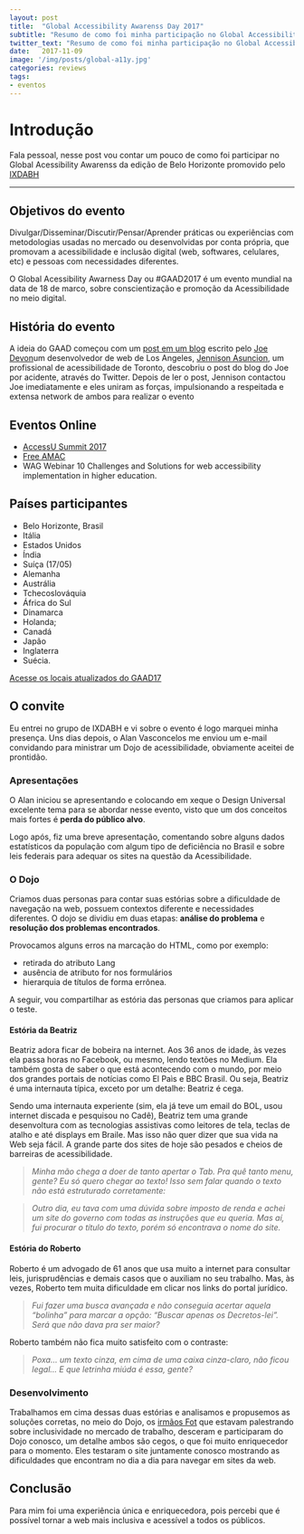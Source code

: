 ```yaml
---
layout: post
title:  "Global Accessibility Awarenss Day 2017"
subtitle: "Resumo de como foi minha participação no Global Accessibility Awarenss Day 2017 promovido pelo o IXDABH"
twitter_text: "Resumo de como foi minha participação no Global Accessibility Awarenss Day 2017"
date:   2017-11-09
image: '/img/posts/global-a11y.jpg'
categories: reviews
tags:
- eventos
---
```


# Introdução

Fala pessoal, nesse post vou contar um pouco de como foi participar no Global Acessibility Awarenss da edição de Belo Horizonte promovido pelo  [IXDABH](http://bhz.ixda.org.br/)

---

## Objetivos do evento

Divulgar/Disseminar/Discutir/Pensar/Aprender práticas ou experiências com metodologias usadas no mercado ou desenvolvidas por conta própria, que promovam a acessibilidade e inclusão digital (web, softwares, celulares, etc) e pessoas com necessidades diferentes.

O Global Acessibility Awarness Day ou #GAAD2017 é um evento mundial na data de 18 de marco, sobre conscientização e promoção da Acessibilidade no meio digital.

## História do evento

A ideia do GAAD começou com um  [post em um blog](https://mysqltalk.wordpress.com/2011/11/27/challenge-accessibility-know-how-needs-to-go-mainstream-with-developers-now/)  escrito pelo  [Joe Devon](http://globalaccessibilityawarenessday.org/joe_devon.html)um desenvolvedor de web de Los Angeles,  [Jennison Asuncion](https://www.linkedin.com/in/jennison/), um profissional de acessibilidade de Toronto, descobriu o post do blog do Joe por acidente, através do Twitter. Depois de ler o post, Jennison contactou Joe imediatamente e eles uniram as forças, impulsionando a respeitada e extensa network de ambos para realizar o evento

## Eventos Online

-   [AccessU Summit 2017](http://environmentsforhumans.com/2017/accessu-summit/)
-   [Free AMAC](http://mailchi.mp/e993313afc40/1ml4oa6z8f-1242317?e=3ab58790fd)
-   WAG Webinar 10 Challenges and Solutions for web accessibility implementation in higher education.

<h2 class="section-heading">Países participantes</h2>

-   Belo Horizonte, Brasil
-   Itália
-   Estados Unidos
-   Índia
-   Suíça (17/05)
-   Alemanha
-   Austrália
-   Tchecoslováquia
-   África do Sul
-   Dinamarca
-   Holanda;
-   Canadá
-   Japão
-   Inglaterra
-   Suécia.

[Acesse os locais atualizados do GAAD17](http://globalaccessibilityawarenessday.org/events.html)

## O convite

Eu entrei no grupo de IXDABH e vi sobre o evento é logo marquei minha presença. Uns dias depois, o Alan Vasconcelos me enviou um e-mail convidando para ministrar um Dojo de acessibilidade, obviamente aceitei de prontidão.

### Apresentações

O Alan iniciou se apresentando e colocando em xeque o Design Universal excelente tema para se abordar nesse evento, visto que um dos conceitos mais fortes é  **perda do público alvo**.

Logo após, fiz uma breve apresentação, comentando sobre alguns dados estatísticos da população com algum tipo de deficiência no Brasil e sobre leis federais para adequar os sites na questão da Acessibilidade.

### O Dojo

Criamos duas personas para contar suas estórias sobre a dificuldade de navegação na web, possuem contextos diferente e necessidades diferentes.
O dojo se dividiu em duas etapas:  **análise do problema**  e  **resolução dos problemas encontrados**.

Provocamos alguns erros na marcação do HTML, como por exemplo:

-   retirada do atributo Lang
-   ausência de atributo for nos formulários
-   hierarquia de títulos de forma errônea.

A seguir, vou compartilhar as estória das personas que criamos para aplicar o teste.

#### Estória da Beatriz

Beatriz adora ficar de bobeira na internet. Aos 36 anos de idade, às vezes ela passa horas no Facebook, ou mesmo, lendo textões no Medium. Ela também gosta de saber o que está acontecendo com o mundo, por meio dos grandes portais de notícias como El Paìs e BBC Brasil. Ou seja, Beatriz é uma internauta típica, exceto por um detalhe: Beatriz é cega.

Sendo uma internauta experiente (sim, ela já teve um email do BOL, usou internet discada e pesquisou no Cadê), Beatriz tem uma grande desenvoltura com as tecnologias assistivas como leitores de tela, teclas de atalho e até displays em Braile. Mas isso não quer dizer que sua vida na Web seja fácil. A grande parte dos sites de hoje são pesados e cheios de barreiras de acessibilidade.

> _Minha mão chega a doer de tanto apertar o Tab. Pra quê tanto menu, gente? Eu só quero chegar ao texto! Isso sem falar quando o texto não está estruturado corretamente:_

> _Outro dia, eu tava com uma dúvida sobre imposto de renda e achei um site do governo com todas as instruções que eu queria. Mas aí, fui procurar o título do texto, porém só encontrava o nome do site._

#### Estória do Roberto

Roberto é um advogado de 61 anos que usa muito a internet para consultar leis, jurisprudências e demais casos que o auxiliam no seu trabalho. Mas, às vezes, Roberto tem muita dificuldade em clicar nos links do portal jurídico.

> _Fui fazer uma busca avançada e não conseguia acertar aquela “bolinha” para marcar a opção: “Buscar apenas os Decretos-lei”. Será que não dava pra ser maior?_

Roberto também não fica muito satisfeito com o contraste:

> _Poxa… um texto cinza, em cima de uma caixa cinza-claro, não ficou legal… E que letrinha miúda é essa, gente?_

### Desenvolvimento

Trabalhamos em cima dessas duas estórias e analisamos e propusemos as soluções corretas, no meio do Dojo, os  [irmãos Fot](http://www.irmaosfot.com.br/)  que estavam palestrando sobre inclusividade no mercado de trabalho, desceram e participaram do Dojo conosco, um detalhe ambos são cegos, o que foi muito enriquecedor para o momento.
Eles testaram o site juntamente conosco mostrando as dificuldades que encontram no dia a dia para navegar em sites da web.

## Conclusão

Para mim foi uma experiência única e enriquecedora, pois percebi que é possível tornar a web mais inclusiva e acessível a todos os públicos.
